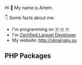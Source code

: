 Hi 👋 My name is Artem.

👇 Some facts about me:
* I'm programming on 🇵 🇭 🇵
* I'm [Certified Laravel Developer](https://exam.laravelcert.com/is/artem-ukrainskiy/certified-since/2021-11-22)
* My website: http://ukrainsky.su

## PHP Packages
